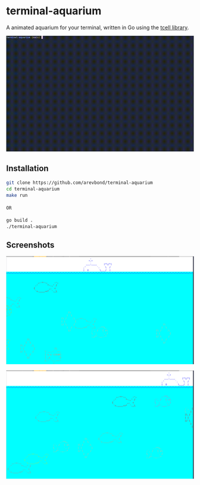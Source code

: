 # terminal-aquarium

A animated aquarium for your terminal, written in Go using the [tcell library](https://github.com/gdamore/tcell).

![Demo](_assets/demo.gif)

## Installation

```bash
git clone https://github.com/arevbond/terminal-aquarium
cd terminal-aquarium
make run 

OR

go build .
./terminal-aquarium
```

## Screenshots
![Scren 1](_assets/screen-1.png)

![Scren 2](_assets/screen-2.png)